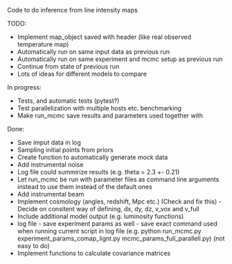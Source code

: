 Code to do inference from line intensity maps

TODO:
- Implement map_object saved with header (like real observed temperature map)
- Automatically run on same input data as previous run
- Automatically run on same experiment and mcmc setup as previous run
- Continue from state of previous run
- Lots of ideas for different models to compare

In progress:
- Tests, and automatic tests (pytest?)
- Test parallelization with multiple hosts etc. benchmarking
- Make run_mcmc save results and parameters used together with

Done:
- Save imput data in log
- Sampling initial points from priors
- Create function to automatically generate mock data
- Add instrumental noise
- Log file could summirize results (e.g. theta = 2.3 +- 0.21)
- Let run_mcmc be run with parameter files as command line arguments instead to use them instead of the default ones
- Add instrumental beam
- Implement cosmology (angles, redshift, Mpc etc.) (Check and fix this)
      - Decide on consitent way of defining, dx, dy, dz, v_vox and v_full
- Include additional model output (e.g. luminosity functions)
- log file
      - save experiment params as well
      - save exact command used when running current script in log file (e.g. python run_mcmc.py experiment_params_comap_lignt.py mcmc_params_full_parallell.py) (not easy to do)
- Implement functions to calculate covariance matrices
